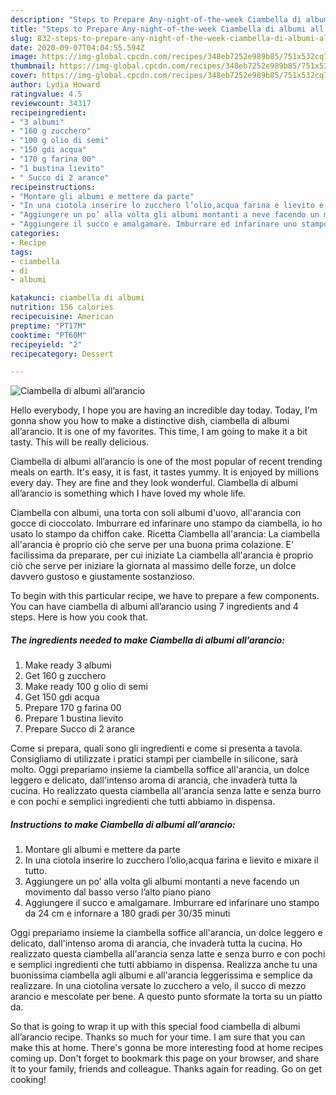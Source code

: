 ```yaml
---
description: "Steps to Prepare Any-night-of-the-week Ciambella di albumi all’arancio"
title: "Steps to Prepare Any-night-of-the-week Ciambella di albumi all’arancio"
slug: 832-steps-to-prepare-any-night-of-the-week-ciambella-di-albumi-allarancio
date: 2020-09-07T04:04:55.594Z
image: https://img-global.cpcdn.com/recipes/348eb7252e989b85/751x532cq70/ciambella-di-albumi-allarancio-recipe-main-photo.jpg
thumbnail: https://img-global.cpcdn.com/recipes/348eb7252e989b85/751x532cq70/ciambella-di-albumi-allarancio-recipe-main-photo.jpg
cover: https://img-global.cpcdn.com/recipes/348eb7252e989b85/751x532cq70/ciambella-di-albumi-allarancio-recipe-main-photo.jpg
author: Lydia Howard
ratingvalue: 4.5
reviewcount: 34317
recipeingredient:
- "3 albumi"
- "160 g zucchero"
- "100 g olio di semi"
- "150 gdi acqua"
- "170 g farina 00"
- "1 bustina lievito"
- " Succo di 2 arance"
recipeinstructions:
- "Montare gli albumi e mettere da parte"
- "In una ciotola inserire lo zucchero l’olio,acqua farina e lievito e mixare il tutto."
- "Aggiungere un po’ alla volta gli albumi montanti a neve facendo un movimento dal basso verso l’alto piano piano"
- "Aggiungere il succo e amalgamare. Imburrare ed infarinare uno stampo da 24 cm e infornare a 180 gradi per 30/35 minuti"
categories:
- Recipe
tags:
- ciambella
- di
- albumi

katakunci: ciambella di albumi 
nutrition: 156 calories
recipecuisine: American
preptime: "PT17M"
cooktime: "PT60M"
recipeyield: "2"
recipecategory: Dessert

---
```



![Ciambella di albumi all’arancio](https://img-global.cpcdn.com/recipes/348eb7252e989b85/751x532cq70/ciambella-di-albumi-allarancio-recipe-main-photo.jpg)

Hello everybody, I hope you are having an incredible day today. Today, I'm gonna show you how to make a distinctive dish, ciambella di albumi all’arancio. It is one of my favorites. This time, I am going to make it a bit tasty. This will be really delicious.

Ciambella di albumi all’arancio is one of the most popular of recent trending meals on earth. It's easy, it is fast, it tastes yummy. It is enjoyed by millions every day. They are fine and they look wonderful. Ciambella di albumi all’arancio is something which I have loved my whole life.

Ciambella con albumi, una torta con soli albumi d&#39;uovo, all&#39;arancia con gocce di cioccolato. Imburrare ed infarinare uno stampo da ciambella, io ho usato lo stampo da chiffon cake. Ricetta Ciambella all&#39;arancia: La ciambella all&#39;arancia è proprio ciò che serve per una buona prima colazione. E&#39; facilissima da preparare, per cui iniziate La ciambella all&#39;arancia è proprio ciò che serve per iniziare la giornata al massimo delle forze, un dolce davvero gustoso e giustamente sostanzioso.


To begin with this particular recipe, we have to prepare a few components. You can have ciambella di albumi all’arancio using 7 ingredients and 4 steps. Here is how you cook that.

<!--inarticleads1-->

##### The ingredients needed to make Ciambella di albumi all’arancio:

1. Make ready 3 albumi
1. Get 160 g zucchero
1. Make ready 100 g olio di semi
1. Get 150 gdi acqua
1. Prepare 170 g farina 00
1. Prepare 1 bustina lievito
1. Prepare  Succo di 2 arance


Come si prepara, quali sono gli ingredienti e come si presenta a tavola. Consigliamo di utilizzate i pratici stampi per ciambelle in silicone, sarà molto. Oggi prepariamo insieme la ciambella soffice all&#39;arancia, un dolce leggero e delicato, dall&#39;intenso aroma di arancia, che invaderà tutta la cucina. Ho realizzato questa ciambella all&#39;arancia senza latte e senza burro e con pochi e semplici ingredienti che tutti abbiamo in dispensa. 

<!--inarticleads2-->

##### Instructions to make Ciambella di albumi all’arancio:

1. Montare gli albumi e mettere da parte
1. In una ciotola inserire lo zucchero l’olio,acqua farina e lievito e mixare il tutto.
1. Aggiungere un po’ alla volta gli albumi montanti a neve facendo un movimento dal basso verso l’alto piano piano
1. Aggiungere il succo e amalgamare. Imburrare ed infarinare uno stampo da 24 cm e infornare a 180 gradi per 30/35 minuti


Oggi prepariamo insieme la ciambella soffice all&#39;arancia, un dolce leggero e delicato, dall&#39;intenso aroma di arancia, che invaderà tutta la cucina. Ho realizzato questa ciambella all&#39;arancia senza latte e senza burro e con pochi e semplici ingredienti che tutti abbiamo in dispensa. Realizza anche tu una buonissima ciambella agli albumi e all&#39;arancia leggerissima e semplice da realizzare. In una ciotolina versate lo zucchero a velo, il succo di mezzo arancio e mescolate per bene. A questo punto sformate la torta su un piatto da. 

So that is going to wrap it up with this special food ciambella di albumi all’arancio recipe. Thanks so much for your time. I am sure that you can make this at home. There's gonna be more interesting food at home recipes coming up. Don't forget to bookmark this page on your browser, and share it to your family, friends and colleague. Thanks again for reading. Go on get cooking!
